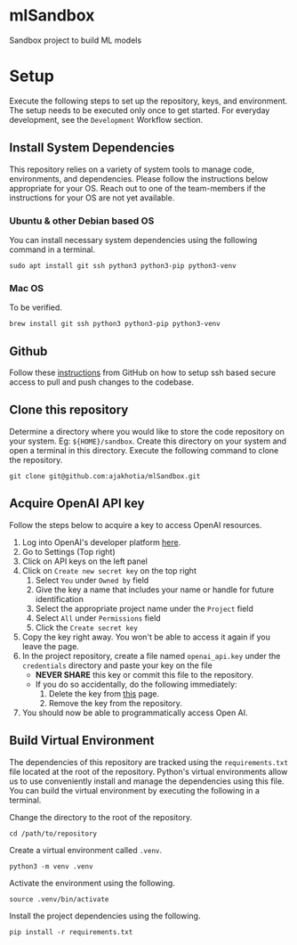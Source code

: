 # mlSandbox
Sandbox project to build ML models

# Setup
Execute the following steps to set up the repository, keys, and environment. The setup needs to be
executed only once to get started. For everyday development, see the `Development` Workflow section.

## Install System Dependencies
This repository relies on a variety of system tools to manage code, environments, and dependencies. Please
follow the instructions below appropriate for your OS. Reach out to one of the team-members if the instructions
for your OS are not yet available.

### Ubuntu & other Debian based OS
You can install necessary system dependencies using the following command in a terminal.
```shell
sudo apt install git ssh python3 python3-pip python3-venv
```

### Mac OS
To be verified.
```shell
brew install git ssh python3 python3-pip python3-venv
```

## Github
Follow these [instructions](https://docs.github.com/en/authentication/connecting-to-github-with-ssh/adding-a-new-ssh-key-to-your-github-account) 
from GitHub on how to setup ssh based secure access to pull and push changes to the codebase.

## Clone this repository
Determine a directory where you would like to store the code repository on your system. Eg: `${HOME}/sandbox`.
Create this directory on your system and open a terminal in this directory. Execute the following command to clone
the repository.

```shell
git clone git@github.com:ajakhotia/mlSandbox.git
```

## Acquire OpenAI API key
Follow the steps below to acquire a key to access OpenAI resources.
1. Log into OpenAI's developer platform [here](https://platform.openai.com/docs/overview).
2. Go to Settings (Top right)
3. Click on API keys on the left panel
4. Click on `Create new secret key` on the top right
   1. Select `You` under `Owned by` field
   2. Give the key a name that includes your name or handle for future identification
   3. Select the appropriate project name under the `Project` field
   4. Select `All` under `Permissions` field
   5. Click the `Create secret key`
5. Copy the key right away. You won't be able to access it again if you leave the page.
6. In the project repository, create a file named `openai_api.key` under the `credentials` directory 
   and paste your key on the file
   * **NEVER SHARE** this key or commit this file to the repository.
   * If you do so accidentally, do the following immediately:
     1. Delete the key from [this](https://platform.openai.com/settings/organization/api-keys) page.
     2. Remove the key from the repository.
7. You should now be able to programmatically access Open AI.


## Build Virtual Environment
The dependencies of this repository are tracked using the `requirements.txt` file located at the root of the
repository. Python's virtual environments allow us to use conveniently install and manage the dependencies
using this file. You can build the virtual environment by executing the following in a terminal.

Change the directory to the root of the repository. 
```shell
cd /path/to/repository
```

Create a virtual environment called `.venv`.
```shell
python3 -m venv .venv
```

Activate the environment using the following.
```shell
source .venv/bin/activate
```

Install the project dependencies using the following.
```shell
pip install -r requirements.txt
```